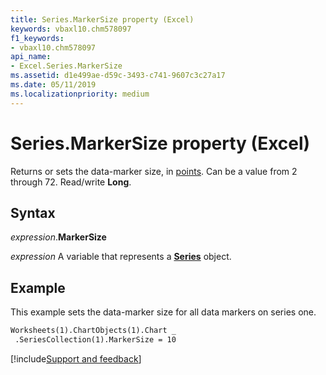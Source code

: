 ```yaml
---
title: Series.MarkerSize property (Excel)
keywords: vbaxl10.chm578097
f1_keywords:
- vbaxl10.chm578097
api_name:
- Excel.Series.MarkerSize
ms.assetid: d1e499ae-d59c-3493-c741-9607c3c27a17
ms.date: 05/11/2019
ms.localizationpriority: medium
---
```



# Series.MarkerSize property (Excel)

Returns or sets the data-marker size, in [points](../language/glossary/vbe-glossary.md#point). Can be a value from 2 through 72. Read/write **Long**.


## Syntax

_expression_.**MarkerSize**

_expression_ A variable that represents a **[Series](Excel.Series(object).md)** object.


## Example

This example sets the data-marker size for all data markers on series one.

```vb
Worksheets(1).ChartObjects(1).Chart _ 
 .SeriesCollection(1).MarkerSize = 10
```




[!include[Support and feedback](~/includes/feedback-boilerplate.md)]
